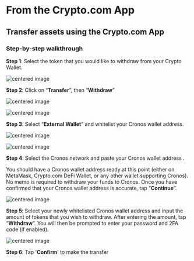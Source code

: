 # From the Crypto.com App

## Transfer assets using the Crypto.com App

### Step-by-step walkthrough

**Step 1**: Select the token that you would like to withdraw from your Crypto Wallet.

![centered image](../assets/cdcapp1.png)

**Step 2**: Click on “**Transfer**”, then “**Withdraw**”

![centered image](../assets/cdcapp2-1.png)

![centered image](../assets/cdcapp2-2.png)

**Step 3**: Select “**External Wallet**” and whitelist your Cronos wallet address.

![centered image](../assets/cdcapp3-1.png)

![centered image](../assets/cdcapp3-2.png)

**Step 4**: Select the Cronos network and paste your Cronos wallet address .

You should have a Cronos wallet address ready at this point (either on MetaMask, Crypto.com DeFi Wallet, or any other wallet supporting Cronos). No memo is required to withdraw your funds to Cronos. Once you have confirmed that your Cronos wallet address is accurate, tap “**Continue**”.

![centered image](../assets/cdcapp4.png)

**Step 5**: Select your newly whitelisted Cronos wallet address and input the amount of tokens that you wish to withdraw. After entering the amount, tap “**Withdraw**”. You will then be prompted to enter your password and 2FA code (if enabled).

![centered image](../assets/cdcapp5.png)

**Step 6**: Tap '**Confirm**' to make the transfer
